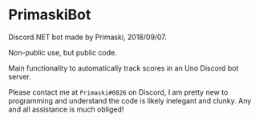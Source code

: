 # PrimaskiBot
Discord.NET bot made by Primaski, 2018/09/07.

Non-public use, but public code. 

Main functionality to automatically track scores in an Uno Discord bot server.

Please contact me at `Primaski#0826` on Discord, I am pretty new to programming and understand the code is likely inelegant and clunky. Any and all assistance is much obliged!
